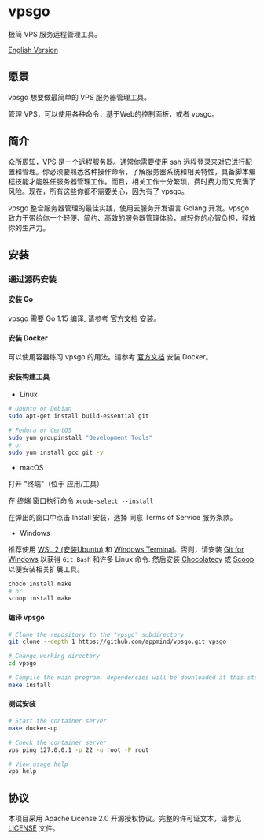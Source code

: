 # vpsgo

极简 VPS 服务远程管理工具。

[English Version](README.md)

## 愿景

vpsgo 想要做最简单的 VPS 服务器管理工具。

管理 VPS，可以使用各种命令，基于Web的控制面板，或者 vpsgo。

## 简介

众所周知，VPS 是一个远程服务器。通常你需要使用 ssh 远程登录来对它进行配置和管理。你必须要熟悉各种操作命令，了解服务器系统和相关特性，具备脚本编程技能才能胜任服务器管理工作。而且，相关工作十分繁琐，费时费力而又充满了风险。现在，所有这些你都不需要关心，因为有了 vpsgo。

vpsgo 整合服务器管理的最佳实践，使用云服务开发语言 Golang 开发。vpsgo 致力于带给你一个轻便、简约、高效的服务器管理体验，减轻你的心智负担，释放你的生产力。

## 安装

### 通过源码安装

#### 安装 Go

vpsgo 需要 Go 1.15 编译, 请参考 [官方文档](https://golang.org/doc/install) 安装。

#### 安装 Docker

可以使用容器练习 vpsgo 的用法。请参考 [官方文档](https://docs.docker.com/engine/install/) 安装 Docker。

#### 安装构建工具

- Linux

```sh
# Ubuntu or Debian
sudo apt-get install build-essential git

# Fedora or CentOS
sudo yum groupinstall "Development Tools"
# or
sudo yum install gcc git -y
```

- macOS

打开 "终端"（位于 应用/工具）

在 终端 窗口执行命令 `xcode-select --install`

在弹出的窗口中点击 Install 安装，选择 同意 Terms of Service 服务条款。

- Windows

推荐使用 [WSL 2 (安装Ubuntu)](https://docs.microsoft.com/en-us/windows/wsl/install-win10) 和 [Windows Terminal](https://docs.microsoft.com/en-us/windows/terminal/get-started)。否则，请安装 [Git for Windows](https://gitforwindows.org/) 以获得 `Git Bash` 和许多 Linux 命令. 然后安装 [Chocolatecy](https://chocolatey.org/install) 或 [Scoop](https://scoop.sh/) 以便安装相关扩展工具。

```sh
choco install make
# or
scoop install make
```

#### 编译 vpsgo

```sh
# Clone the repository to the "vpsgo" subdirectory
git clone --depth 1 https://github.com/appmind/vpsgo.git vpsgo

# Change working directory
cd vpsgo

# Compile the main program, dependencies will be downloaded at this step
make install
```

#### 测试安装

```sh
# Start the container server
make docker-up

# Check the container server
vps ping 127.0.0.1 -p 22 -u root -P root

# View usage help
vps help
```

## 协议

本项目采用 Apache License 2.0 开源授权协议。完整的许可证文本，请参见 [LICENSE](LICENSE) 文件。
